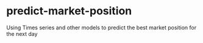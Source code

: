# predict-market-position
Using Times series and other models to predict the best market position for the next day

